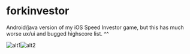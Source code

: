 # forkinvestor
Android/java version of my iOS Speed Investor game, but this has much worse ux/ui and bugged highscore list. ^^

![alt1](https://i.imgur.com/5BDY2zs.gif)![alt2](https://i.imgur.com/WDepCcj.gif)
